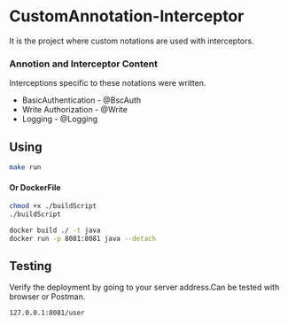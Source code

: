 # CustomAnnotation-Interceptor

 It is the project where custom notations are used with interceptors.
 
 ### Annotion and Interceptor Content
 
Interceptions specific to these notations were written.

- BasicAuthentication - @BscAuth
- Write Authorization - @Write
- Logging - @Logging

## Using 
```sh
make run
```
#### Or DockerFile
```sh
chmod +x ./buildScript
./buildScript

docker build ./ -t java
docker run -p 8081:8081 java --detach
```
## Testing

Verify the deployment by going to your server address.Can be tested with browser or Postman.

```sh
127.0.0.1:8081/user
```
